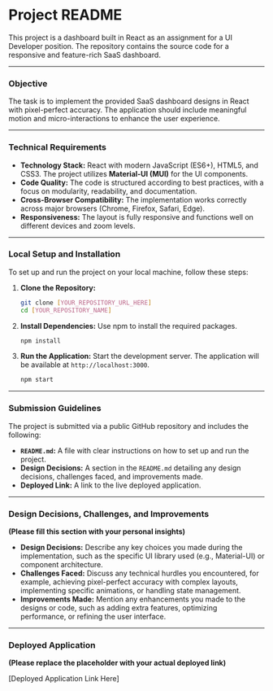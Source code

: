 # Project README

This project is a dashboard built in React as an assignment for a UI Developer position. The repository contains the source code for a responsive and feature-rich SaaS dashboard.

---

### Objective

The task is to implement the provided SaaS dashboard designs in React with pixel-perfect accuracy. The application should include meaningful motion and micro-interactions to enhance the user experience.

---

### Technical Requirements

- **Technology Stack:** React with modern JavaScript (ES6+), HTML5, and CSS3. The project utilizes **Material-UI (MUI)** for the UI components.
- **Code Quality:** The code is structured according to best practices, with a focus on modularity, readability, and documentation.
- **Cross-Browser Compatibility:** The implementation works correctly across major browsers (Chrome, Firefox, Safari, Edge).
- **Responsiveness:** The layout is fully responsive and functions well on different devices and zoom levels.

---

### Local Setup and Installation

To set up and run the project on your local machine, follow these steps:

1.  **Clone the Repository:**
    ```bash
    git clone [YOUR_REPOSITORY_URL_HERE]
    cd [YOUR_REPOSITORY_NAME]
    ```

2.  **Install Dependencies:**
    Use npm to install the required packages.
    ```bash
    npm install
    ```

3.  **Run the Application:**
    Start the development server. The application will be available at `http://localhost:3000`.
    ```bash
    npm start
    ```

---

### Submission Guidelines

The project is submitted via a public GitHub repository and includes the following:

- **`README.md`:** A file with clear instructions on how to set up and run the project.
- **Design Decisions:** A section in the `README.md` detailing any design decisions, challenges faced, and improvements made.
- **Deployed Link:** A link to the live deployed application.

---

### Design Decisions, Challenges, and Improvements

**(Please fill this section with your personal insights)**

- **Design Decisions:** Describe any key choices you made during the implementation, such as the specific UI library used (e.g., Material-UI) or component architecture.
- **Challenges Faced:** Discuss any technical hurdles you encountered, for example, achieving pixel-perfect accuracy with complex layouts, implementing specific animations, or handling state management.
- **Improvements Made:** Mention any enhancements you made to the designs or code, such as adding extra features, optimizing performance, or refining the user interface.

---

### Deployed Application

**(Please replace the placeholder with your actual deployed link)**

[Deployed Application Link Here]
````

